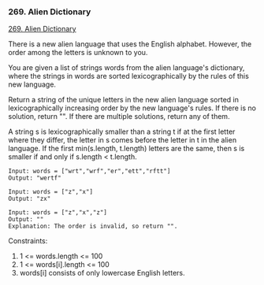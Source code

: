 ### 269. Alien Dictionary
[269. Alien Dictionary](https://leetcode.com/problems/alien-dictionary/)

There is a new alien language that uses the English alphabet. However, the order among the letters is unknown to you.

You are given a list of strings words from the alien language's dictionary, where the strings in words are sorted lexicographically by the rules of this new language.

Return a string of the unique letters in the new alien language sorted in lexicographically increasing order by the new language's rules. If there is no solution, return "". If there are multiple solutions, return any of them.

A string s is lexicographically smaller than a string t if at the first letter where they differ, the letter in s comes before the letter in t in the alien language. If the first min(s.length, t.length) letters are the same, then s is smaller if and only if s.length < t.length.

```
Input: words = ["wrt","wrf","er","ett","rftt"]
Output: "wertf"
```

```
Input: words = ["z","x"]
Output: "zx"
```

```
Input: words = ["z","x","z"]
Output: ""
Explanation: The order is invalid, so return "".
```

Constraints:

1. 1 <= words.length <= 100
2. 1 <= words[i].length <= 100
3. words[i] consists of only lowercase English letters.